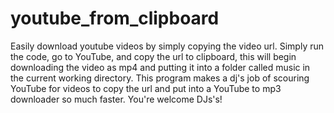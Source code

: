 # youtube_from_clipboard
Easily download youtube videos by simply copying the video url. 
Simply run the code, go to YouTube, and copy the url to clipboard, this will begin downloading the video as mp4 and putting it into a folder called music in the current working directory. This program makes a dj's job of scouring YouTube for videos to copy the url and put into a YouTube to mp3 downloader so much faster. You're welcome DJs's! 
